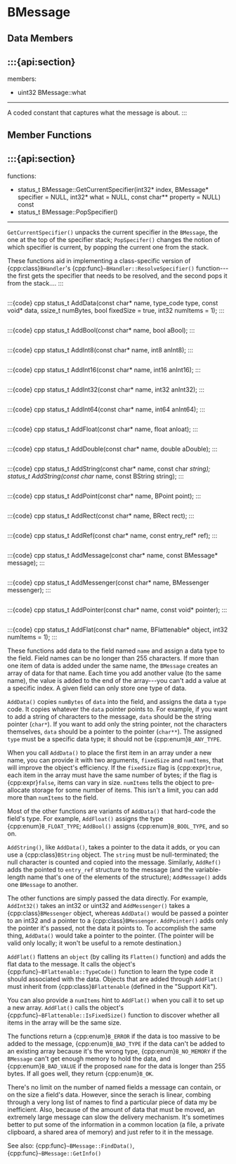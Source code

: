 # BMessage

## Data Members

:::{api:section}
---
members:
 - uint32 BMessage::what
---

A coded constant that captures what the message is about.
:::

## Member Functions

:::{api:section}
---
functions:
 - status_t BMessage::GetCurrentSpecifier(int32* index, BMessage* specifier = NULL,
        int32* what = NULL, const char** property = NULL) const
 - status_t BMessage::PopSpecifier()
---

`GetCurrentSpecifier()` unpacks the current specifier in the `BMessage`, the one at the top of the
specifier stack; `PopSpecifer()` changes the notion of which specifier is current, by popping the
current one from the stack.

These functions aid in implementing a class-specific version of {cpp:class}`BHandler`'s
{cpp:func}`~BHandler::ResolveSpecifier()` function---the first gets the specifier that needs to be
resolved, and the second pops it from the stack....
:::

```{cpp:function} status_t BMessage::AddData(const char* name, type_code type, const void* data, ssize_t numBytes, bool fixedSize = true, int32 numItems = 1)
```
:::{code} cpp
status_t AddData(const char* name,
                type_code type,
                const void* data,
                ssize_t numBytes,
                bool fixedSize = true,
                int32 numItems = 1);
:::
```{cpp:function} status_t BMessage::BMessage::AddBool(const char* name, bool aBool)
```
:::{code} cpp
status_t AddBool(const char* name, bool aBool);
:::
```{cpp:function} BMessage::AddInt8()
```
:::{code} cpp
status_t AddInt8(const char* name, int8 anInt8);
:::
```{cpp:function} BMessage::AddInt16()
```
:::{code} cpp
status_t AddInt16(const char* name, int16 anInt16);
:::
```{cpp:function} BMessage::AddInt32()
```
:::{code} cpp
status_t AddInt32(const char* name, int32 anInt32);
:::
```{cpp:function} BMessage::AddInt64()
```
:::{code} cpp
status_t AddInt64(const char* name, int64 anInt64);
:::
```{cpp:function} BMessage::AddFloat()
```
:::{code} cpp
status_t AddFloat(const char* name, float anloat);
:::
```{cpp:function} BMessage::AddDouble()
```
:::{code} cpp
status_t AddDouble(const char* name, double aDouble);
:::
```{cpp:function} BMessage::AddString()
```
:::{code} cpp
status_t AddString(const char* name, const char *string);
status_t AddString(const char* name, const BString string);
:::
```{cpp:function} BMessage::AddPoint()
```
:::{code} cpp
status_t AddPoint(const char* name, BPoint point);
:::
```{cpp:function} BMessage::AddRect()
```
:::{code} cpp
status_t AddRect(const char* name, BRect rect);
:::
```{cpp:function} BMessage::AddRef()
```
:::{code} cpp
status_t AddRef(const char* name, const entry_ref* ref);
:::
```{cpp:function} BMessage::AddMessage()
```
:::{code} cpp
status_t AddMessage(const char* name, const BMessage* message);
:::
```{cpp:function} BMessage::AddMessenger()
```
:::{code} cpp
status_t AddMessenger(const char* name, BMessenger messenger);
:::
```{cpp:function} BMessage::AddPointer()
```
:::{code} cpp
status_t AddPointer(const char* name, const void* pointer);
:::
```{cpp:function} BMessage::AddFlat()
```
:::{code} cpp
status_t AddFlat(const char* name, BFlattenable* object, int32 numItems = 1);
:::

These functions add data to the field named `name` and assign a data type to the field. Field names
can be no longer than 255 characters. If more than one item of data is added under the same name,
the `BMessage` creates an array of data for that name. Each time you add another value (to the same
name), the value is added to the end of the array---you can't add a value at a specific index. A
given field can only store one type of data.

`AddData()` copies `numBytes` of `data` into the field, and assigns the data a `type` code. It
copies whatever the `data` pointer points to. For example, if you want to add a string of characters
to the message, `data` should be the string pointer (`char*`). If you want to add only the string
pointer, not the characters themselves, `data` should be a pointer to the pointer (`char**`). The
assigned `type` must be a specific data type; it should not be {cpp:enum}`B_ANY_TYPE`.

When you call `AddData()` to place the first item in an array under a new name, you can provide it
with two arguments, `fixedSize` and `numItems`, that will improve the object's efficiency. If the
`fixedSize` flag is {cpp:expr}`true`, each item in the array must have the same number of bytes; if
the flag is {cpp:expr}`false`, items can vary in size. `numItems` tells the object to pre-allocate
storage for some number of items. This isn't a limit, you can add more than `numItems` to the field.

Most of the other functions are variants of `AddData()` that hard-code the field's type. For
example, `AddFloat()` assigns the type {cpp:enum}`B_FLOAT_TYPE`; `AddBool()` assigns
{cpp:enum}`B_BOOL_TYPE`, and so on.

`AddString()`, like `AddData()`, takes a pointer to the data it adds, or you can use a
{cpp:class}`BString` object. The `string` must be null-terminated; the null character is counted and
copied into the message. Similarly, `AddRef()` adds the pointed to `entry_ref` structure to the
message (and the variable-length name that's one of the elements of the structure); `AddMessage()`
adds one `BMessage` to another.

The other functions are simply passed the data directly. For example, `AddInt32()` takes an int32 or
uint32 and `AddMessenger()` takes a {cpp:class}`BMessenger` object, whereas `AddData()` would be
passed a pointer to an int32 and a pointer to a {cpp:class}`BMessenger`. `AddPointer()` adds only
the pointer it's passed, not the data it points to. To accomplish the same thing, `AddData()` would
take a pointer to the pointer. (The pointer will be valid only locally; it won't be useful to a
remote destination.)

`AddFlat()` flattens an `object` (by calling its `Flatten()` function) and adds the flat data to the
message. It calls the object's {cpp:func}`~BFlattenable::TypeCode()` function to learn the type code
it should associated with the data. Objects that are added through `AddFlat()` must inherit from
{cpp:class}`BFlattenable` (defined in the "Support Kit").

You can also provide a `numItems` hint to `AddFlat()` when you call it to set up a new array.
`AddFlat()` calls the object's {cpp:func}`~BFlattenable::IsFixedSize()` function to discover whether
all items in the array will be the same size.

The functions return a {cpp:enum}`B_ERROR` if the data is too massive to be added to the message,
{cpp:enum}`B_BAD_TYPE` if the data can't be added to an existing array because it's the wrong type,
{cpp:enum}`B_NO_MEMORY` if the `BMessage` can't get enough memory to hold the data, and
{cpp:enum}`B_BAD_VALUE` if the proposed `name` for the data is longer than 255 bytes. If all goes
well, they return {cpp:enum}`B_OK`.

There's no limit on the number of named fields a message can contain, or on the size a field's data.
However, since the serach is linear, combing through a very long list of names to find a particular
piece of data my be inefficient. Also, because of the amount of data that must be moved, an
extremely large message can slow the delivery mechanism. It's sometimes better to put some of the
information in a common location (a file, a private clipboard, a shared area of memory) and just
refer to it in the message.

See also: {cpp:func}`~BMessage::FindData()`, {cpp:func}`~BMessage::GetInfo()`


